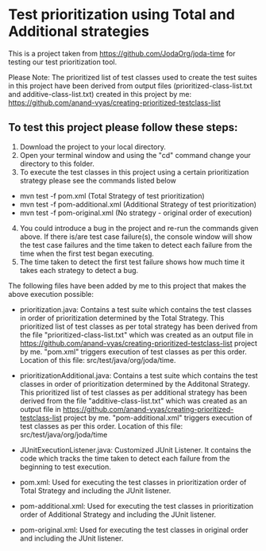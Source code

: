 # Test prioritization using Total and Additional strategies

This is a project taken from https://github.com/JodaOrg/joda-time for testing our test prioritization tool. 

Please Note:
The prioritized list of test classes used to create the test suites in this project have been derived from output files (prioritized-class-list.txt and additive-class-list.txt) created in this project by me: https://github.com/anand-vyas/creating-prioritized-testclass-list

## To test this project please follow these steps:

1. Download the project to your local directory. 
2. Open your terminal window and using the "cd" command change your directory to this folder. 
3. To execute the test classes in this project using a certain prioritization strategy please see the commands listed below
  - mvn test -f pom.xml (Total Strategy of test prioritization)
  - mvn test -f pom-additional.xml (Additional Strategy of test prioritization)
  - mvn test -f pom-original.xml (No strategy - original order of execution)
4. You could introduce a bug in the project and re-run the commands given above. If there is/are test case failure(s), the console window will show the test case failures and the time taken to detect each failure from the time when the first test began executing. 
5. The time taken to detect the first test failure shows how much time it takes each strategy to detect a bug. 




The following files have been added by me to this project that makes the above execution possible:

- prioritization.java: Contains a test suite which contains the test classes in order of prioritization determined by the Total Strategy. This prioritized list of test classes as per total strategy has been derived from the file "prioritized-class-list.txt" which was created as an output file in https://github.com/anand-vyas/creating-prioritized-testclass-list project by me.  "pom.xml" triggers execution of test classes as per this order. Location of this file: src/test/java/org/joda/time.

- prioritizationAdditional.java: Contains a test suite which contains the test classes in order of prioritization determined by the Additonal Strategy. This prioritized list of test classes as per additional strategy has been derived from the file "additive-class-list.txt" which was created as an output file in https://github.com/anand-vyas/creating-prioritized-testclass-list project by me. "pom-additional.xml" triggers execution of test classes as per this order. Location of this file: src/test/java/org/joda/time 

- JUnitExecutionListener.java: Customized JUnit Listener. It contains the code which tracks the time taken to detect each failure from the beginning to test execution. 

- pom.xml: Used for executing the test classes in prioritization order of Total Strategy and including the JUnit listener. 

- pom-additional.xml: Used for executing the test classes in prioritization order of Additional Strategy and including the JUnit listener.

- pom-original.xml: Used for executing the test classes in original order and including the JUnit listener. 

